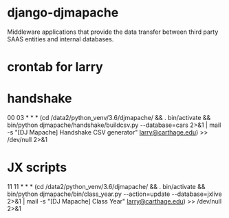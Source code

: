 # django-djmapache
Middleware applications that provide the data transfer between third party
SAAS entities and internal databases.

# crontab for larry
# handshake
00 03 * * * (cd /data2/python_venv/3.6/djmapache/ && . bin/activate && bin/python djmapache/handshake/buildcsv.py --database=cars 2>&1 | mail -s "[DJ Mapache] Handshake CSV generator" larry@carthage.edu) >> /dev/null 2>&1
# JX scripts
11 11 * * * (cd /data2/python_venv/3.6/djmapache/ && . bin/activate && bin/python djmapache/bin/class_year.py --action=update --database=jxlive 2>&1 | mail -s "[DJ Mapache] Class Year" larry@carthage.edu) >> /dev/null 2>&1
